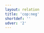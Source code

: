 ```yaml
---
layout: relation
title: 'cop:neg'
shortdef: ''
udver: '2'
---
```

<!-- Interlanguage links updated Čt lis 12 09:43:21 CET 2020 -->
